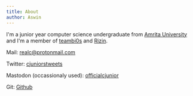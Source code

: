 ```yaml
---
title: About
author: Aswin
---
```


I'm a junior year computer science undergraduate from [Amrita University](https://amrita.edu) and 
I'm a member of [teambi0s](https://bi0s.in) and [Rizin](https://rizin.re).

Mail: realc@protonmail.com

Twitter: [cjuniorstweets](https://twitter.com/cjuniorstweets)

Mastodon (occassionaly used): [officialcjunior](https://oldbytes.space/officialcjunior)

Git: [Github](https://github.com/officialcjunior)
